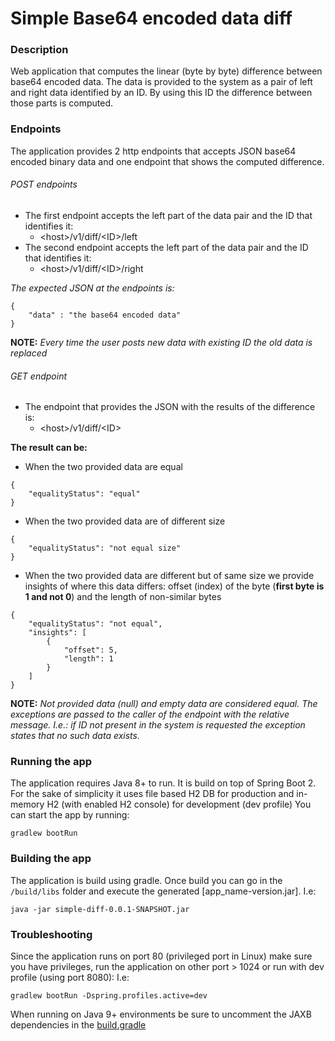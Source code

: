 # Simple Base64 encoded data diff

### Description
Web application that computes the linear (byte by byte) difference between base64 encoded data. The data is provided to the system as a pair of left and right data identified by an ID. By using this ID the difference between those parts is computed.  

### Endpoints
The application provides 2 http endpoints that accepts JSON base64 encoded binary data and one endpoint that shows the computed difference.

###### POST endpoints 
* The first endpoint accepts the left part of the data pair and the ID that identifies it: 
    * \<host\>/v1/diff/\<ID\>/left
* The second endpoint accepts the left part of the data pair and the ID that identifies it: 
    * \<host\>/v1/diff/\<ID\>/right

*The expected JSON at the endpoints is:*
```
{
    "data" : "the base64 encoded data"
}
```

**NOTE:** *Every time the user posts new data with existing ID the old data is replaced*

###### GET endpoint 
* The endpoint that provides the JSON with the results of the difference is: 
    * \<host\>/v1/diff/\<ID\>

**The result can be:**

* When the two provided data are equal
```
{
    "equalityStatus": "equal"
}
```

* When the two provided data are of different size
```
{
    "equalityStatus": "not equal size"
}
```

* When the two provided data are different but of same size we provide insights of where this data differs: offset (index) of the byte (**first byte is 1 and not 0**) and the length of non-similar bytes  
```
{
    "equalityStatus": "not equal",
    "insights": [
        {
            "offset": 5,
            "length": 1
        }
    ]
}
```

**NOTE:** *Not provided data (null) and empty data are considered equal. The exceptions are passed to the caller of the endpoint with the relative message. I.e.: if ID not present in the system is requested the exception states that no such data exists.*

### Running the app
The application requires Java 8+ to run. It is build on top of Spring Boot 2. For the sake of simplicity it uses file based H2 DB for production and in-memory H2 (with enabled H2 console) for development (dev profile) You can start the app by running:
```
gradlew bootRun
```

### Building the app
The application is build using gradle. Once build you can go in the `/build/libs` folder and execute the generated [app_name-version.jar].
I.e:
```
java -jar simple-diff-0.0.1-SNAPSHOT.jar
```

### Troubleshooting
Since the application runs on port 80 (privileged port in Linux) make sure you have privileges, run the application on other port > 1024 or run with dev profile (using port 8080):
I.e:
```
gradlew bootRun -Dspring.profiles.active=dev
```
When running on Java 9+ environments be sure to uncomment the JAXB dependencies in the [build.gradle](build.gradle)